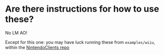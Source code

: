 # Are there instructions for how to use these?
No LM AO!


Except for this one: you may have luck running these from `examples/wiiu`, within the [NintendoClients repo](https://github.com/kinnay/NintendoClients)
